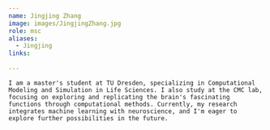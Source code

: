 ```yaml
---
name: Jingjing Zhang
image: images/JingjingZhang.jpg
role: msc
aliases:
  - Jingjing
links:
  
---
```


    I am a master's student at TU Dresden, specializing in Computational Modeling and Simulation in Life Sciences. I also study at the CMC lab, focusing on exploring and replicating the brain's fascinating functions through computational methods. Currently, my research integrates machine learning with neuroscience, and I'm eager to explore further possibilities in the future.